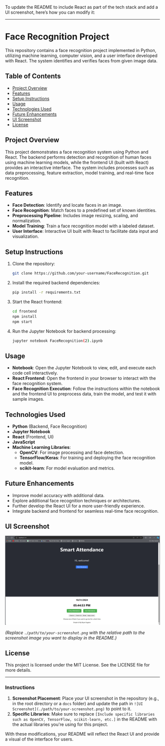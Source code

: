 To update the README to include React as part of the tech stack and add a UI screenshot, here’s how you can modify it:

---

# Face Recognition Project

This repository contains a face recognition project implemented in Python, utilizing machine learning, computer vision, and a user interface developed with React. The system identifies and verifies faces from given image data.

## Table of Contents

- [Project Overview](#project-overview)
- [Features](#features)
- [Setup Instructions](#setup-instructions)
- [Usage](#usage)
- [Technologies Used](#technologies-used)
- [Future Enhancements](#future-enhancements)
- [UI Screenshot](#ui-screenshot)
- [License](#license)

## Project Overview

This project demonstrates a face recognition system using Python and React. The backend performs detection and recognition of human faces using machine learning models, while the frontend UI (built with React) provides an interactive interface. The system includes processes such as data preprocessing, feature extraction, model training, and real-time face recognition.

## Features

- **Face Detection**: Identify and locate faces in an image.
- **Face Recognition**: Match faces to a predefined set of known identities.
- **Preprocessing Pipeline**: Includes image resizing, scaling, and normalization.
- **Model Training**: Train a face recognition model with a labeled dataset.
- **User Interface**: Interactive UI built with React to facilitate data input and visualization.

## Setup Instructions

1. Clone the repository:
   ```bash
   git clone https://github.com/your-username/FaceRecognition.git
   ```
2. Install the required backend dependencies:
   ```bash
   pip install -r requirements.txt
   ```
3. Start the React frontend:
   ```bash
   cd frontend
   npm install
   npm start
   ```
4. Run the Jupyter Notebook for backend processing:
   ```bash
   jupyter notebook FaceRecognition(2).ipynb
   ```

## Usage

- **Notebook**: Open the Jupyter Notebook to view, edit, and execute each code cell interactively.
- **React Frontend**: Open the frontend in your browser to interact with the face recognition system.
- **Face Recognition Execution**: Follow the instructions within the notebook and the frontend UI to preprocess data, train the model, and test it with sample images.

## Technologies Used

- **Python** (Backend, Face Recognition)
- **Jupyter Notebook**
- **React** (Frontend, UI)
- **JavaScript**
- **Machine Learning Libraries**:
  - **OpenCV**: For image processing and face detection.
  - **TensorFlow/Keras**: For training and deploying the face recognition model.
  - **scikit-learn**: For model evaluation and metrics.

## Future Enhancements

- Improve model accuracy with additional data.
- Explore additional face recognition techniques or architectures.
- Further develop the React UI for a more user-friendly experience.
- Integrate backend and frontend for seamless real-time face recognition.

## UI Screenshot

![UI Screenshot](.\src\assets\image\UI_Test.png)

*(Replace `./path/to/your-screenshot.png` with the relative path to the screenshot image you want to display in the README.)*

## License

This project is licensed under the MIT License. See the LICENSE file for more details.

---

### Instructions

1. **Screenshot Placement**: Place your UI screenshot in the repository (e.g., in the root directory or a `docs` folder) and update the path in `![UI Screenshot](./path/to/your-screenshot.png)` to point to it.
2. **Specific Libraries**: Make sure to replace `[Include specific libraries such as OpenCV, TensorFlow, scikit-learn, etc.]` in the README with the actual libraries you're using for this project.

With these modifications, your README will reflect the React UI and provide a visual of the interface for users.